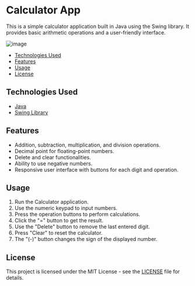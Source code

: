 # Calculator App

This is a simple calculator application built in Java using the Swing library. It provides basic arithmetic operations and a user-friendly interface.

![image](https://github.com/Kraziman/Calculator/assets/70752688/a9137b9d-eb78-4ded-8ff8-060087c32f0a)


- [Technologies Used](#technologies-used)
- [Features](#features)
- [Usage](#usage)
- [License](#license)

## Technologies Used

- [Java](https://www.oracle.com/java/)
- [Swing Library](https://docs.oracle.com/javase/8/docs/technotes/guides/swing/)

## Features

- Addition, subtraction, multiplication, and division operations.
- Decimal point for floating-point numbers.
- Delete and clear functionalities.
- Ability to use negative numbers.
- Responsive user interface with buttons for each digit and operation.

## Usage

1. Run the Calculator application.
2. Use the numeric keypad to input numbers.
3. Press the operation buttons to perform calculations.
4. Click the "=" button to get the result.
5. Use the "Delete" button to remove the last entered digit.
6. Press "Clear" to reset the calculator.
7. The "(-)" button changes the sign of the displayed number.

## License

This project is licensed under the MIT License - see the [LICENSE](LICENSE) file for details.
